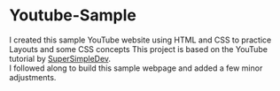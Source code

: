 # Youtube-Sample
I created this sample YouTube website using HTML and CSS to practice Layouts and some CSS concepts
This project is based on the YouTube tutorial by [SuperSimpleDev](https://www.youtube.com/watch?v=G3e-cpL7ofc).  
I followed along to build this sample webpage and added a few minor adjustments.  

